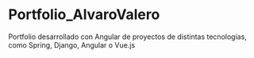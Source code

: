 # Portfolio_AlvaroValero
Portfolio desarrollado con Angular de proyectos de distintas tecnologías, como Spring, Django, Angular o Vue.js
